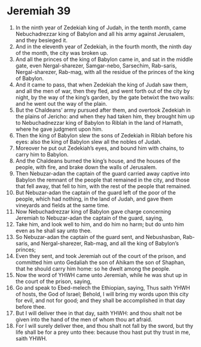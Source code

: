 ﻿# Jeremiah 39
1. In the ninth year of Zedekiah king of Judah, in the tenth month, came Nebuchadrezzar king of Babylon and all his army against Jerusalem, and they besieged it. 
2. And in the eleventh year of Zedekiah, in the fourth month, the ninth day of the month, the city was broken up. 
3. And all the princes of the king of Babylon came in, and sat in the middle gate, even Nergal-sharezer, Samgar-nebo, Sarsechim, Rab-saris, Nergal-sharezer, Rab-mag, with all the residue of the princes of the king of Babylon. 
4.  And it came to pass, that when Zedekiah the king of Judah saw them, and all the men of war, then they fled, and went forth out of the city by night, by the way of the king’s garden, by the gate betwixt the two walls: and he went out the way of the plain. 
5. But the Chaldeans’ army pursued after them, and overtook Zedekiah in the plains of Jericho: and when they had taken him, they brought him up to Nebuchadnezzar king of Babylon to Riblah in the land of Hamath, where he gave judgment upon him. 
6. Then the king of Babylon slew the sons of Zedekiah in Riblah before his eyes: also the king of Babylon slew all the nobles of Judah. 
7. Moreover he put out Zedekiah’s eyes, and bound him with chains, to carry him to Babylon. 
8.  And the Chaldeans burned the king’s house, and the houses of the people, with fire, and brake down the walls of Jerusalem. 
9. Then Nebuzar-adan the captain of the guard carried away captive into Babylon the remnant of the people that remained in the city, and those that fell away, that fell to him, with the rest of the people that remained. 
10. But Nebuzar-adan the captain of the guard left of the poor of the people, which had nothing, in the land of Judah, and gave them vineyards and fields at the same time. 
11.  Now Nebuchadrezzar king of Babylon gave charge concerning Jeremiah to Nebuzar-adan the captain of the guard, saying, 
12. Take him, and look well to him, and do him no harm; but do unto him even as he shall say unto thee. 
13. So Nebuzar-adan the captain of the guard sent, and Nebushasban, Rab-saris, and Nergal-sharezer, Rab-mag, and all the king of Babylon’s princes; 
14. Even they sent, and took Jeremiah out of the court of the prison, and committed him unto Gedaliah the son of Ahikam the son of Shaphan, that he should carry him home: so he dwelt among the people. 
15.  Now the word of YHWH came unto Jeremiah, while he was shut up in the court of the prison, saying, 
16. Go and speak to Ebed-melech the Ethiopian, saying, Thus saith YHWH of hosts, the God of Israel; Behold, I will bring my words upon this city for evil, and not for good; and they shall be accomplished in that day before thee. 
17. But I will deliver thee in that day, saith YHWH: and thou shalt not be given into the hand of the men of whom thou art afraid. 
18. For I will surely deliver thee, and thou shalt not fall by the sword, but thy life shall be for a prey unto thee: because thou hast put thy trust in me, saith YHWH. 
